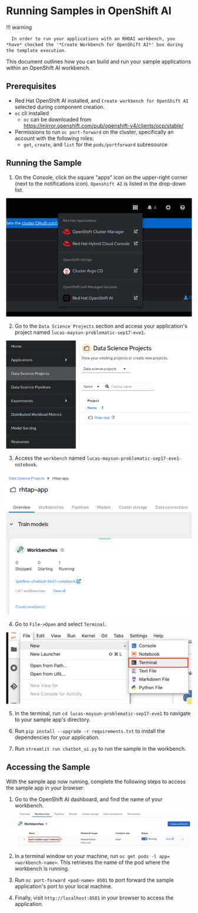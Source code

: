 # **Running Samples in OpenShift AI**

!!! warning

      In order to run your applications with an RHOAI workbench, you *have* checked the '*Create Workbench for OpenShift AI*' box during the template execution.

This document outlines how you can build and run your sample applications within an OpenShift AI workbench.

## **Prerequisites**

- Red Hat OpenShift AI installed, and `Create workbench for OpenShift AI` selected during component creation.
- `oc` cli installed
   - `oc` can be downloaded from https://mirror.openshift.com/pub/openshift-v4/clients/ocp/stable/
- Permissions to run `oc port-forward` on the cluster, specifically an account with the following roles:
   - `get`, `create`, and `list` for the `pods/portforward` subresource

## **Running the Sample**

1) On the Console, click the square "apps" icon on the upper-right corner (next to the notifications icon). `Openshift AI` is listed in the drop-down list.

![image](./images/access-openshift-ai.png)

2) Go to the `Data Science Projects` section and access your application's project named `lucas-maysun-problematic-sep17-eve1`.

![image](./images/data-science-projects.png)

3) Access the `workbench` named `lucas-maysun-problematic-sep17-eve1-notebook`.

![image](./images/access-workbench.png)

4) Go to `File->Open` and select `Terminal`.

![image](./images/open-terminal.png)

5) In the terminal, run `cd lucas-maysun-problematic-sep17-eve1` to navigate to your sample app's directory.

6) Run `pip install --upgrade -r requirements.txt` to install the dependencies for your application.

7) Run `streamlit run chatbot_ui.py` to run the sample in the workbench.

## **Accessing the Sample**

With the sample app now running, complete the following steps to access the sample app in your browser:

1) Go to the OpenShift AI dashboard, and find the name of your workbench.
![image](./images/workbench-name.png)

2) In a terminal window on your machine, run `oc get pods -l app=<workbench-name>`. This retrieves the name of the pod where the workbench is running.

3) Run `oc port-forward <pod-name> 8501` to port forward the sample application's port to your local machine.

4) Finally, visit `http://localhost:8501` in your browser to access the application.